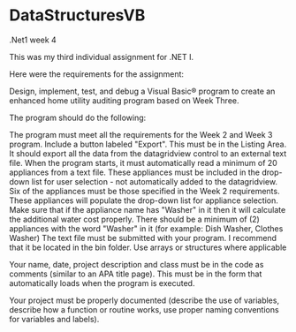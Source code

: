 # DataStructuresVB
.Net1 week 4

This was my third individual assignment for .NET I.

Here were the requirements for the assignment:

Design, implement, test, and debug a Visual Basic® program to create an enhanced home utility auditing program based on Week Three.
 
The program should do the following:
 
The program must meet all the requirements for the Week 2 and Week 3 program.
Include a button labeled "Export". This must be in the Listing Area. It should export all the data from the datagridview control to an external text file.
When the program starts, it must automatically read a minimum of 20 appliances from a text file. These appliances must be included in the drop-down list for user selection - not automatically added to the datagridview.
Six of the appliances must be those specified in the Week 2 requirements.
These appliances will populate the drop-down list for appliance selection.
Make sure that if the appliance name has "Washer" in it then it will calculate the additional water cost properly.  There should be a minimum of (2) appliances with the word "Washer" in it (for example:   Dish Washer, Clothes Washer)
The text file must be submitted with your program. I recommend that it be located in the bin folder.
Use arrays or structures where applicable
 
Your name, date, project description and class must be in the code as comments (similar to an APA title page). This must be in the form that automatically loads when the program is executed.
 
Your project must be properly documented (describe the use of variables, describe how a function or routine works, use proper naming conventions for variables and labels).
